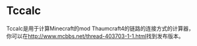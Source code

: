 Tccalc
===================================
Tccalc是用于计算Minecraft的mod Thaumcraft4的链路的连接方式的计算器，你可以在<http://www.mcbbs.net/thread-403703-1-1.html>找到发布版本。